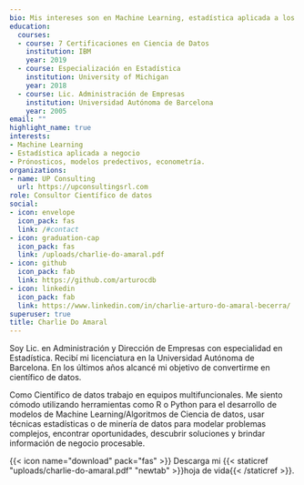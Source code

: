 ```yaml
---
bio: Mis intereses son en Machine Learning, estadística aplicada a los negocios, pronóstico y econometría.
education:
  courses:
  - course: 7 Certificaciones en Ciencia de Datos
    institution: IBM
    year: 2019
  - course: Especialización en Estadística
    institution: University of Michigan
    year: 2018
  - course: Lic. Administración de Empresas
    institution: Universidad Autónoma de Barcelona
    year: 2005
email: ""
highlight_name: true
interests:
- Machine Learning
- Estadística aplicada a negocio
- Prónosticos, modelos predectivos, econometría.
organizations:
- name: UP Consulting
  url: https://upconsultingsrl.com
role: Consultor Científico de datos
social:
- icon: envelope
  icon_pack: fas
  link: /#contact
- icon: graduation-cap
  icon_pack: fas
  link: /uploads/charlie-do-amaral.pdf
- icon: github
  icon_pack: fab
  link: https://github.com/arturocdb
- icon: linkedin
  icon_pack: fab
  link: https://www.linkedin.com/in/charlie-arturo-do-amaral-becerra/
superuser: true
title: Charlie Do Amaral
---
```


Soy Lic. en Administración y Dirección de Empresas con especialidad en Estadística.  Recibí mi licenciatura en la Universidad Autónoma de Barcelona. En los últimos años alcancé mi objetivo de convertirme en científico de datos. 

Como Científico de datos trabajo en equipos multifuncionales. Me siento cómodo utilizando herramientas como R o Python para el desarrollo de modelos de Machine Learning/Algoritmos de Ciencia de datos, usar técnicas estadísticas o de minería de datos para modelar problemas complejos, encontrar oportunidades, descubrir soluciones y brindar información de negocio procesable. 

{{< icon name="download" pack="fas" >}} Descarga mi {{< staticref "uploads/charlie-do-amaral.pdf" "newtab" >}}hoja de vida{{< /staticref >}}.
